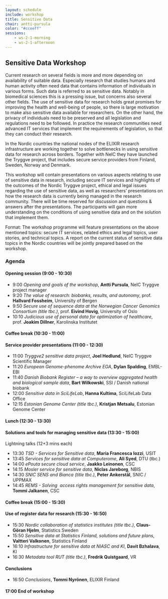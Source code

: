 ```yaml
---
layout: schedule
include: workshop
title: Sensitive Data
chair: antti-pursula
color: "#cceeff"
sessions:
    - ws-2-1-morning
    - ws-2-1-afternoon
---
```


## Sensitive Data Workshop

Current research on several fields is more and more depending on availability
of suitable data. Especially research that studies humans and human activity
often need data that contains information of individuals in various forms. Such
data is referred to as sensitive data. Notably in biomedical sciences this is a
pressing issue, but concerns also several other fields. The use of sensitive
data for research holds great promises for improving the health and well-being
of people, so there is large motivation to make also sensitive data available
for researchers. On the other hand, the privacy of individuals need to be
preserved and all legislation and regulations need to be followed. In practice
the research communities need advanced IT services that implement the
requirements of legislation, so that they can conduct their research.

In the Nordic countries the national nodes of the ELIXIR research
infrastructure are working together to solve bottlenecks in using sensitive
data for research across borders. Together with NeIC they have launched the
Tryggve project, that includes secure service providers from Finland, Sweden,
Norway and Denmark.

This workshop will contain presentations on various aspects relating to use of
sensitive data in research, including secure IT services and highlights of the
outcomes of the Nordic Tryggve project, ethical and legal issues regarding the
use of sensitive data, as well as researchers’ presentations on how the
research data is currently being managed in the research community. There will
be time reserved for discussion and questions & answers after the
presentations. The participants will gain more understanding on the conditions
of using sensitive data and on the solution that implement them.

Format: The workshop programme will feature presentations on the above
mentioned topics: secure IT services, related ethics and legal topics, user
stories, and technical topics.
A report on the current status of sensitive data topics in the Nordic countries
will be jointly prepared based on the workshop.

### Agenda

#### Opening session (9:00 - 10:30) ####

- 9:00 *Opening and goals of the workshop*, **Antti Pursula**, NeIC Tryggve project manager
- 9:20 *The value of research: biobanks, results, and autonomy*, prof. **Hallvard Fossheim**, University of Bergen
- 9:50 *Secure use of sequence data at the Norwegian Cancer Genomics Consortium (title tbc.)*, prof. **Eivind Hovig**, University of Oslo
- 10:10 *Judicious use of personal data for optimization of healthcare*, prof. **Joakim Dillner**, Karolinska Institutet

#### Coffee break (10:30 - 11:00) ####

#### Service provider presentations (11:00 - 12:30) ####

- 11:00 *Tryggve2 sensitive data project*, **Joel Hedlund**, NeIC Tryggve Scientific Manager
- 11:20 *European Genome-phenome Archive EGA*, **Dylan Spalding**, EMBL-EBI
- 11:40 *Danish Biobank Register – a way to overview aggregated health and biological sample data*, **Bart Wilkowski**, SSI / Danish national biobank
- 12:00 *Sensitive data in SciLifeLab*, **Hanna Kultima**, SciLifeLab Data Office
- 12:15 *Estonian Genome Center (title tbc.)*, **Kristjan Metsalu**, Estonian Genome Center

#### Lunch (12:30 - 13:30) ####

#### Solutions and tools for managing sensitive data (13:30 - 15:00) ####

Lightning talks (12+3 mins each)

- 13:30 *TSD - Services for Sensitive data*, **Maria Francesca Iozzi**, USIT
- 13:45 *Services for sensitive data at Computerome*, **Ali Syed**, DTU (tbc.)
- 14:00 *ePouta secure cloud service*, **Jaakko Leinonen**, CSC
- 14:15 *Mosler service for sensitive data*, **Niclas Jareborg**, NBIS
- 14:30 *SNIC SENS and Bianca (title tbc.)*, **Peter Ankerstål**, SNIC / UPPMAX
- 14:45 *REMS - Solving  access rights management for sensitive data*, **Tommi Jalkanen**, CSC

#### Coffee break (15:00 - 15:30) ####

#### Use of register data for research (15:30 - 16:50) ####

- 15:30 *Nordic collaboration of statistics institutes (title tbc.)*, **Claus-Göran Hjelm**, Statistics Sweden
- 15:50 *Sensitive data at Statistics Finland, solutions and future plans*, **Valtteri Valkonen**, Statistics Finland
- 16:10 *Infrastructure for sensitive data at NIASC and KI*, **Davit Bzhalava**, KI
- 16:30 *Metadata tool RUT (title tbc.)*, **Fredrik Quistgaard**, VR

#### Conclusions ####

- 16:50 *Conclusions*, **Tommi Nyrönen**, ELIXIR Finland

#### 17:00 End of workshop ####
